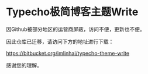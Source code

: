 # Typecho极简博客主题Write

因Github被部分地区的运营商屏蔽，访问不便，更新也不便。

因此仓库已迁移，请访问下方的地址进行下载：

https://bitbucket.org/imlinhai/typecho-theme-write

感谢您的理解。

